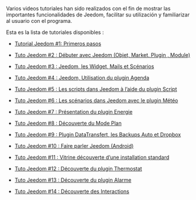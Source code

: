 Varios videos tutoriales han sido realizados con el fin de mostrar las importantes funcionalidades de Jeedom, facilitar su utilización y familiarizar al usuario con el programa.

Esta es la lista de tutoriales disponibles :

-   [Tutorial Jeedom \#1: Primeros pasos](https://www.youtube.com/watch?v=UTECRBGEUtI)

-   [Tuto Jeedom \#2 : Débuter avec Jeedom (Objet, Market, Plugin , Module)](https://www.youtube.com/watch?v=2LU1neNvbus)

-   [Tuto Jeedom \#3 : Jeedom, les Widget, Mails et Scénarios](https://www.youtube.com/watch?v=OJn33XbpiH8)

-   [Tuto Jeedom \#4 : Jeedom, Utilisation du plugin Agenda](https://www.youtube.com/watch?v=EBuvIabg3Cc)

-   [Tuto Jeedom \#5 : Les scripts dans Jeedom à l’aide du plugin Script](https://www.youtube.com/watch?v=FRbQILAogX0)

-   [Tuto Jeedom \#6 : Les scénarios dans Jeedom avec le plugin Météo](https://www.youtube.com/watch?v=w0ErP3wyEoA)

-   [Tuto Jeedom \#7 : Présentation du plugin Energie](https://www.youtube.com/watch?v=DZfA_DxqbNs)

-   [Tuto Jeedom \#8 : Découverte du Mode Plan](https://www.youtube.com/watch?v=2IkXF6CBCAE)

-   [Tuto Jeedom \#9 : Plugin DataTransfert, les Backups Auto et Dropbox](https://www.youtube.com/watch?v=wLOfJygFc8k)

-   [Tuto Jeedom \#10 : Faire parler Jeedom (Android)](https://www.youtube.com/watch?v=3Pc3VJFWHo4)

-   [Tuto Jeedom \#11 : Vitrine découverte d’une installation standard](https://www.youtube.com/watch?v=hW1d1FvkmSs)

-   [Tuto Jeedom \#12 : Découverte du plugin Thermostat](https://www.youtube.com/watch?v=T21gqp1SQK0)

-   [Tuto Jeedom \#13 : Découverte du plugin Alarme](https://www.youtube.com/watch?v=JjnWeU614gc)

-   [Tuto Jeedom \#14 : Découverte des Interactions](https://www.youtube.com/watch?v=Z8SHo_Xwk0Q)


